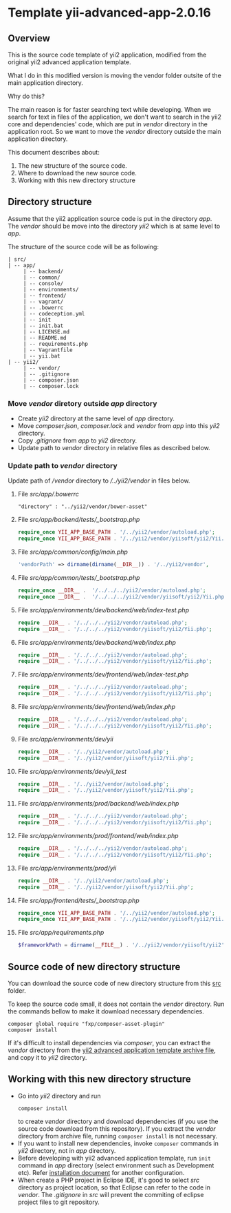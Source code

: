 # Template yii-advanced-app-2.0.16

## Overview

This is the source code template of yii2 application, modified from the original yii2 advanced application template.

What I do in this modified version is moving the vendor folder outsite of the main application directory.

Why do this?

The main reason is for faster searching text while developing.
When we search for text in files of the application, we don't want to search in the yii2 core and dependencies' code, which are put in *vendor* directory in the application root. 
So we want to move the *vendor* directory outside the main application directory.

This document describes about:
1. The new structure of the source code.
1. Where to download the new source code.
1. Working with this new directory structure

## Directory structure

Assume that the yii2 application source code is put in the directory *app*. The *vendor* should be move into the directory *yii2* which is at same level to *app*.

The structure of the source code will be as following:
```
| src/
| -- app/
     | -- backend/
     | -- common/
     | -- console/
     | -- environments/
     | -- frontend/
     | -- vagrant/
     | -- .bowerrc
     | -- codeception.yml
     | -- init
     | -- init.bat
     | -- LICENSE.md
     | -- README.md
     | -- requirements.php
     | -- Vagrantfile
     | -- yii.bat
| -- yii2/
     | -- vendor/
     | -- .gitignore
     | -- composer.json
     | -- composer.lock
```

### Move *vendor* diretory outside *app* directory

* Create *yii2* directory at the same level of *app* directory.
* Move *composer.json*, *composer.lock* and *vendor* from *app* into this *yii2* directory.
* Copy *.gitignore* from *app* to *yii2* directory.
* Update path to *vendor* directory in relative files as described below.

### Update path to *vendor* directory
Update path of */vendor* directory to */../yii2/vendor* in files below.

1. File *src/app/.bowerrc*
    ```
    "directory" : "../yii2/vendor/bower-asset"
    ```
1. File *src/app/backend/tests/_bootstrap.php*
    ```php
    require_once YII_APP_BASE_PATH . '/../yii2/vendor/autoload.php';
    require_once YII_APP_BASE_PATH . '/../yii2/vendor/yiisoft/yii2/Yii.php';
    ```
1. File *src/app/common/config/main.php*
    ```php
    'vendorPath' => dirname(dirname(__DIR__)) . '/../yii2/vendor',
    ```
1. File *src/app/common/tests/_bootstrap.php*
    ```php
    require_once __DIR__ .  '/../../../yii2/vendor/autoload.php';
    require_once __DIR__ .  '/../../../yii2/vendor/yiisoft/yii2/Yii.php';
    ```
1. File *src/app/environments/dev/backend/web/index-test.php*
    ```php
    require __DIR__ . '/../../../yii2/vendor/autoload.php';
    require __DIR__ . '/../../../yii2/vendor/yiisoft/yii2/Yii.php';
    ```
1. File *src/app/environments/dev/backend/web/index.php*
    ```php
    require __DIR__ . '/../../../yii2/vendor/autoload.php';
    require __DIR__ . '/../../../yii2/vendor/yiisoft/yii2/Yii.php';
    ```
1. File *src/app/environments/dev/frontend/web/index-test.php*
    ```php
    require __DIR__ . '/../../../yii2/vendor/autoload.php';
    require __DIR__ . '/../../../yii2/vendor/yiisoft/yii2/Yii.php';
    ```
1. File *src/app/environments/dev/frontend/web/index.php*
    ```php
    require __DIR__ . '/../../../yii2/vendor/autoload.php';
    require __DIR__ . '/../../../yii2/vendor/yiisoft/yii2/Yii.php';
    ```
1. File *src/app/environments/dev/yii*
    ```php
    require __DIR__ . '/../yii2/vendor/autoload.php';
    require __DIR__ . '/../yii2/vendor/yiisoft/yii2/Yii.php';
    ```
1. File *src/app/environments/dev/yii_test*
    ```php
    require __DIR__ . '/../yii2/vendor/autoload.php';
    require __DIR__ . '/../yii2/vendor/yiisoft/yii2/Yii.php';
    ```
1. File *src/app/environments/prod/backend/web/index.php*
    ```php
    require __DIR__ . '/../../../yii2/vendor/autoload.php';
    require __DIR__ . '/../../../yii2/vendor/yiisoft/yii2/Yii.php';
    ```
1. File *src/app/environments/prod/frontend/web/index.php*
    ```php
    require __DIR__ . '/../../../yii2/vendor/autoload.php';
    require __DIR__ . '/../../../yii2/vendor/yiisoft/yii2/Yii.php';
    ```
1. File *src/app/environments/prod/yii*
    ```php
    require __DIR__ . '/../yii2/vendor/autoload.php';
    require __DIR__ . '/../yii2/vendor/yiisoft/yii2/Yii.php';
    ```
1. File *src/app/frontend/tests/_bootstrap.php*
    ```php
    require_once YII_APP_BASE_PATH . '/../yii2/vendor/autoload.php';
    require_once YII_APP_BASE_PATH . '/../yii2/vendor/yiisoft/yii2/Yii.php';
    ```
1. File *src/app/requirements.php*
    ```php
    $frameworkPath = dirname(__FILE__) . '/../yii2/vendor/yiisoft/yii2';
    ```

## Source code of new directory structure

You can download the source code of new directory structure from this [src](./src) folder.

To keep the source code small, it does not contain the *vendor* directory. Run the commands bellow to make it download necessary dependencies.
```shell
composer global require "fxp/composer-asset-plugin"
composer install
```

If it's difficult to install dependencies via *composer*, you can extract the *vendor* directory from the [yii2 advanced application template archive file](https://github.com/yiisoft/yii2/releases/download/2.0.15/yii-advanced-app-2.0.15.tgz), and copy it to *yii2* directory.

## Working with this new directory structure

* Go into *yii2* directory and run
  ```shell
  composer install
  ```
  to create *vendor* directory and download dependencies (if you use the source code download from this repository). If you extract the *vendor* directory from archive file, running `composer install` is not necessary.
* If you want to install new dependencies, invoke `composer` commands in *yii2* directory, not in *app* directory.
* Before developing with yii2 advanced application template, run `init` command in *app* directory (select environment such as Development etc). Refer [installation document](https://www.yiiframework.com/extension/yiisoft/yii2-app-advanced/doc/guide/2.0/en/start-installation) for another configuration.
* When create a PHP project in Eclipse IDE, it's good to select *src* directory as project location, so that Eclipse can refer to the code in *vendor*. The *.gitignore* in *src* will prevent the commiting of eclipse project files to git repository.